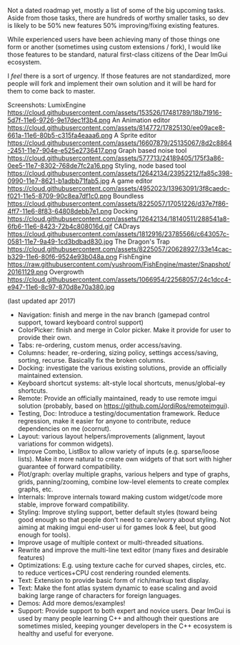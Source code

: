 Not a dated roadmap yet, mostly a list of some of the big upcoming tasks.
Aside from those tasks, there are hundreds of worthy smaller tasks, so dev is likely to be 50% new features 50% improving/fixing existing features.

While experienced users have been achieving many of those things one form or another (sometimes using custom extensions / fork), I would like those features to be standard, natural first-class citizens of the Dear ImGui ecosystem.

I _feel_ there is a sort of urgency. If those features are not standardized, more people will fork and implement their own solution and it will be hard for them to come back to master. 

Screenshots:
LumixEngine https://cloud.githubusercontent.com/assets/153526/17481789/18b71916-5d7f-11e6-9726-9e17dec1f3b4.png
An Animation editor https://cloud.githubusercontent.com/assets/814772/17825130/ee09ace8-661a-11e6-80b5-c315fa4eaaa6.png
A Sprite editor https://cloud.githubusercontent.com/assets/16607879/25135067/8d2c8864-2451-11e7-904e-e525e2736417.png
Graph based noise tool https://cloud.githubusercontent.com/assets/577713/24189405/175f3a86-0ee5-11e7-8302-768de7fc2a16.png
Styling, node based tool https://cloud.githubusercontent.com/assets/12642134/23952212/fa85c398-0990-11e7-8621-b1adbb71fab5.jpg
A game editor https://cloud.githubusercontent.com/assets/4952023/13963091/3f8caedc-f021-11e5-8709-90c8ea7df1c0.png
Boundless https://cloud.githubusercontent.com/assets/8225057/17051226/d37e7f86-4ff7-11e6-8f83-64808debb7e1.png
Docking https://cloud.githubusercontent.com/assets/12642134/18140511/288541a8-6fb6-11e6-8423-72b4c808016d.gif
CADrays https://cloud.githubusercontent.com/assets/1812916/23785566/c643057c-0581-11e7-9a49-1cd3bdbad830.jpg
The Dragon's Trap https://cloud.githubusercontent.com/assets/8225057/20628927/33e14cac-b329-11e6-80f6-9524e93b048a.png
FishEngine https://raw.githubusercontent.com/yushroom/FishEngine/master/Snapshot/20161129.png
Overgrowth https://cloud.githubusercontent.com/assets/1066954/22568057/24c1dcc4-e947-11e6-8c97-870d8e70a380.jpg


(last updated apr 2017)

- Navigation: finish and merge in the nav branch (gamepad control support, toward keyboard control support)
- ColorPicker: finish and merge in Color picker. Make it provide for user to provide their own.
- Tabs: re-ordering, custom menus, order access/saving.
- Columns: header, re-ordering, sizing policy, settings access/saving, sorting, recurse. Basically fix the broken columns.
- Docking: investigate the various existing solutions, provide an officially maintained extension.
- Keyboard shortcut systems: alt-style local shortcuts, menus/global-ey shortcuts.
- Remote: Provide an officially maintained, ready to use remote imgui solution (probably, based on https://github.com/JordiRos/remoteimgui).
- Testing, Doc: Introduce a testing/documentation framework. Reduce regression, make it easier for anyone to contribute, reduce dependencies on me (ocornut).
- Layout: various layout helpers/improvements (alignment, layout variations for common widgets).
- Improve Combo, ListBox to allow variety of inputs (e.g. sparse/loose lists). Make it more natural to create own widgets of that sort with higher guarantee of forward compatibility.
- Plot/graph: overlay multiple graphs, various helpers and type of graphs, grids, panning/zooming, combine low-level elements to create complex graphs, etc.
- Internals: Improve internals toward making custom widget/code more stable, improve forward compatibility.
- Styling: Improve styling support, better default styles (toward being good enough so that people don't need to care/worry about styling. Not aiming at making imgui end-user ui for games look & feel, but good enough for tools).
- Improve usage of multiple context or multi-threaded situations.
- Rewrite and improve the multi-line text editor (many fixes and desirable features)
- Optimizations: E.g. using texture cache for curved shapes, circles, etc. to reduce vertices+CPU cost rendering rounded elements.
- Text: Extension to provide basic form of rich/markup text display.
- Text: Make the font atlas system dynamic to ease scaling and avoid baking large range of characters for foreign languages.
- Demos: Add more demos/examples!
- Support: Provide support to both expert and novice users. Dear ImGui is used by many people learning C++ and although their questions are sometimes misled, keeping younger developers in the C++ ecosystem is healthy and useful for everyone.
